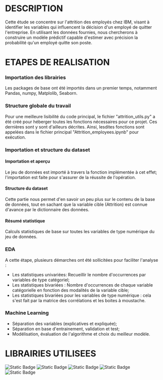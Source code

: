 # DESCRIPTION

Cette étude se concentre sur l'attrition des employés chez IBM, visant à identifier les variables qui influencent la décision d'un employé de quitter l'entreprise. En utilisant les données fournies, nous chercherons à construire un modèle prédictif capable d'estimer avec précision la probabilité qu'un employé quitte son poste.

# ETAPES DE REALISATION

### Importation des librairies
Les packages de base ont été importés dans un premier temps, notamment Pandas, numpy, Matplolib, Seaborn.

### Structure globale du travail
Pour une meilleure lisibilité du code principal, le fichier "attrition_utils.py" a été créé pour héberger toutes les fonctions nécessaires pour ce projet. Ces dernières sont y sont d'ailleurs décrites. Ainsi, lesdites fonctions sont appelées dans le fichier principal "Attrition_employees.ipynb" pour exécution.

### Importation et structure du dataset
#### Importation et aperçu
Le jeu de données est importé à travers la fonction implémentée à cet effet; l'importation est faite pour s'assurer de la réussite de l'opération.

#### Structure du dataset
Cette partie nous permet d'en savoir un peu plus sur le contenu de la base de données, tout en sachant que la variable cible (Attrition) est connue d'avance par le dictionnaire des données.

#### Résumé statistique
Calculs statistiques de base sur toutes les variables de type numérique du jeu de données.

### EDA
A cette étape, plusieurs démarches ont été sollicitées pour faciliter l'analyse :
- Les statistiques univariées: Recueillir le nombre d'occurrences par variables de type catégoriel;
- Les statistiques bivariées : Nombre d'occurrences de chaque variable catégorielle en fonction des modalités de la variable cible;
- Les statistiques bivariées pour les variables  de type numérique : cela s'est fait par la matrice des corrélations et les boites à moustache.

### Machine Learning
- Séparation des variables (explicatives et expliquée);
- Séparation en base d'entrainement, validation et test;
- Modélisation, évaluation de l'algorithme et choix du meilleur modèle.


# LIBRAIRIES UTILISEES
![Static Badge](https://img.shields.io/badge/Pandas-black?style=for-the-badge&logo=Pandas) ![Static Badge](https://img.shields.io/badge/Scikit-learn-black?style=for-the-badge&logo=Scikit-learn) ![Static Badge](https://img.shields.io/badge/Numpy-black?style=for-the-badge&logo=Numpy) ![Static Badge](https://img.shields.io/badge/Matplotlib-black?style=for-the-badge&logo=Matplotlib) ![Static Badge](https://img.shields.io/badge/Seaborn-black?style=for-the-badge&logo=Seaborn)


